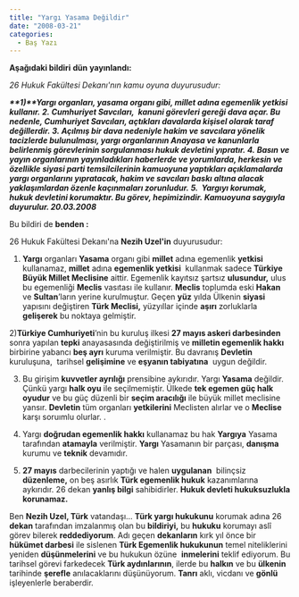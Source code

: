 ```yaml
---
title: "Yargı Yasama Değildir"
date: "2008-03-21"
categories: 
  - Baş Yazı
---
```


**Aşağıdaki bildiri** **dün** **yayınlandı:** 

_26 Hukuk Fakültesi Dekanı'nın kamu oyuna duyurusudur:_ 

**_**1)**Yargı organları, yasama organı gibi, millet adına egemenlik yetkisi kullanır._ **_2\._** _Cumhuriyet Savcıları,  kanuni görevleri gereği dava açar. Bu nedenle, Cumhuriyet Savcıları, açtıkları davalarda kişisel olarak taraf değillerdir._ **_3._** _Açılmış bir dava nedeniyle hakim ve savcılara yönelik tacizlerde bulunulması, yargı organlarının Anayasa ve kanunlarla belirlenmiş görevlerinin sorgulanması hukuk devletini yıpratır._ **_4._** _Basın ve yayın organlarının yayınladıkları haberlerde ve yorumlarda, herkesin ve özellikle siyasi parti temsilcilerinin kamuoyuna yaptıkları açıklamalarda yargı organlarını yıpratacak, hakim ve savcıları baskı altına alacak yaklaşımlardan özenle kaçınmaları zorunludur._ **_5._**  _Yargıyı korumak, hukuk devletini korumaktır. Bu görev, hepimizindir._ _Kamuoyuna saygıyla duyurulur. 20.03.2008_**      

Bu bildiri de **benden :**  

26 Hukuk Fakültesi Dekanı'na **Nezih Uzel'in** duyurusudur:

1) **Yargı** organları **Yasama** organı gibi **millet** adına egemenlik **yetkisi** kullanamaz, **millet** adına **egemenlik yetkisi**  kullanmak sadece **Türkiye Büyük Millet Meclisine** aittir. Egemenlik kayıtsız şartsız **ulusundur,** ulus bu egemenliği **Meclis** vasıtası ile kullanır. **Meclis** toplumda eski **Hakan** ve **Sultan**’ların yerine kurulmuştur. Geçen **yüz** yılda Ülkenin **siyasi** yapısını değiştiren **Türk Meclisi,** yüzyıllar içinde **aşırı** zorluklarla **gelişerek** bu noktaya gelmiştir.

2)**Türkiye Cumhuriyeti**’nin bu kuruluş ilkesi **27 mayıs askeri darbesinden** sonra yapılan **tepki** anayasasında değiştirilmiş ve **milletin egemenlik hakkı** birbirine yabancı **beş ayrı** kuruma verilmiştir. Bu davranış **Devletin** kuruluşuna,  tarihsel **gelişimine** ve **eşyanın tabiyatına**  uygun değildir.

3) Bu girişim **kuvvetler ayrılığı** prensibine aykırıdır. Yargı **Yasama** değildir. Çünkü yargı **halk oyu** ile seçilmemiştir. Ülkede **tek egemen güç halk oyudur** ve bu güç düzenli bir **seçim aracılığı** ile büyük millet meclisine yansır. **Devletin** tüm organları **yetkilerini** Meclisten alırlar ve o **Meclise** karşı soruımlu olurlar. .

4) Yargı **doğrudan egemenlik hakkı** kullanamaz bu hak **Yargıya** Yasama tarafından **atamayla** verilmiştir. **Yargı** Yasamanın bir parçası, **danışma** kurumu ve **teknik** devamıdır.

5) **27 mayıs** darbecilerinin yaptığı ve halen **uygulanan**  bilinçsiz **düzenleme,** on beş asırlık **Türk egemenlik hukuk** kazanımlarına aykırıdır. 26 dekan **yanlış bilgi** sahibidirler. **Hukuk devleti hukuksuzlukla korunamaz.**  

Ben **Nezih Uzel, Türk** vatandaşı… **Türk yargı hukukunu** korumak adına 26 **dekan** tarafından imzalanmış olan bu **bildiriyi,** bu **hukuku** korumayı aslî görev bilerek **reddediyorum**. Adı geçen **dekanların** kırk yıl önce bir **hükümet darbesi** ile sislenen **Türk Egemenlik hukukunun** temel niteliklerini yeniden **düşünmelerini** ve bu hukukun özüne  **inmelerini** teklif ediyorum. Bu tarihsel görevi farkedecek **Türk aydınlarının**, ilerde bu **halkın** ve bu **ülkenin** tarihinde **şerefle** anılacaklarını düşünüyorum. **Tanrı** aklı, vicdanı ve **gönlü** işleyenlerle beraberdir.
